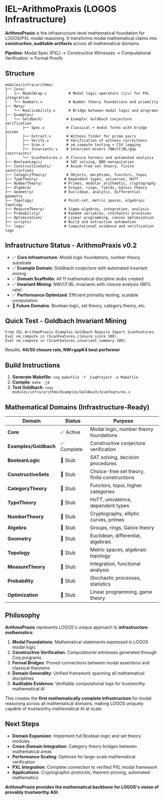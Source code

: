 # IEL–ArithmoPraxis (LOGOS Infrastructure)

**ArithmoPraxis** is the infrastructure-level mathematical foundation for LOGOS/PXL modal reasoning. It transforms modal mathematical claims into **constructive, auditable artifacts** across all mathematical domains.

**Pipeline:** Modal Spec (PXL) → Constructive Witnesses → Computational Verification → Formal Proofs

## Structure

```
modules/infra/arithmo/
├── Core/
│   ├── ModalWrap.v          # Modal logic operators (□/◇) for PXL integration
│   └── Numbers.v            # Number theory foundations and primality
├── Meta/
│   └── Realizability.v      # Bridge between modal logic and programs
├── Examples/
│   └── Goldbach/           # Example: Goldbach conjecture verification
│       ├── Spec.v          # Classical + modal forms with bridge axioms
│       ├── Extract.v       # Witness finder for prime pairs
│       ├── Verify.v        # Verification of witness correctness  
│       ├── Scan.v          # vm_compute testing + CSV logging
│       ├── Invariants.v    # Invariant miners (NW/CF/BL/gap constraints)
│       └── ScanFeatures.v  # Closure harness and automated analysis
├── BooleanLogic/           # SAT solving, BDD manipulation
├── ConstructiveSets/       # Axiom-free set theory, finite constructions  
├── CategoryTheory/         # Objects, morphisms, functors, topoi
├── TypeTheory/            # Dependent types, universes, HoTT
├── NumberTheory/          # Primes, modular arithmetic, cryptography
├── Algebra/               # Groups, rings, fields, Galois theory
├── Geometry/              # Euclidean, analytic, differential geometry
├── Topology/              # Point-set, metric spaces, algebraic topology
├── MeasureTheory/         # Sigma-algebras, integration, analysis
├── Probability/           # Random variables, stochastic processes
├── Optimization/          # Linear programming, convex optimization
├── scripts/               # Build and extraction automation
└── logs/                  # Computational evidence and verification logs
```

## Infrastructure Status - ArithmoPraxis v0.2

- ✅ **Core Infrastructure**: Modal logic foundations, number theory substrate
- ✅ **Example Domain**: Goldbach conjecture with automated invariant mining
- ✅ **Domain Scaffolds**: All 11 mathematical discipline stubs created
- ✅ **Invariant Mining**: NW/CF/BL invariants with closure analysis (88% rate)
- ✅ **Performance Optimized**: Efficient primality testing, scalable computation
- 🚧 **Future Domains**: Boolean logic, set theory, category theory, etc.

## Quick Test - Goldbach Invariant Mining

```coq
From IEL.ArithmoPraxis.Examples.Goldbach Require Import ScanFeatures.
Eval vm_compute in (ScanFeatures.closure_score 100).
Eval vm_compute in (ScanFeatures.invariant_summary 100).
```

Results: **44/50 closure rate, NW+gapK4 best performer**

## Build Instructions

1. **Generate Makefile**: `coq_makefile -f _CoqProject -o Makefile`
2. **Compile**: `make -j4`
3. **Test Goldbach**: `coqc modules/infra/arithmo/Examples/Goldbach/ScanFeatures.v`

## Mathematical Domains (Infrastructure-Ready)

| Domain | Status | Purpose |
|--------|--------|---------|
| **Core** | ✅ Active | Modal logic, number theory foundations |
| **Examples/Goldbach** | ✅ Complete | Constructive conjecture verification |
| **BooleanLogic** | 🚧 Stub | SAT solving, decision procedures |
| **ConstructiveSets** | 🚧 Stub | Choice-free set theory, finite constructions |
| **CategoryTheory** | 🚧 Stub | Functors, topoi, higher categories |
| **TypeTheory** | 🚧 Stub | HoTT, univalence, dependent types |
| **NumberTheory** | 🚧 Stub | Cryptography, elliptic curves, primes |
| **Algebra** | 🚧 Stub | Groups, rings, Galois theory |
| **Geometry** | 🚧 Stub | Euclidean, differential, algebraic |
| **Topology** | 🚧 Stub | Metric spaces, algebraic topology |
| **MeasureTheory** | 🚧 Stub | Integration, functional analysis |
| **Probability** | 🚧 Stub | Stochastic processes, statistics |
| **Optimization** | 🚧 Stub | Linear programming, game theory |

## Philosophy

**ArithmoPraxis** represents LOGOS's unique approach to **infrastructure mathematics**:

1. **Modal Foundations**: Mathematical statements expressed in LOGOS modal logic
2. **Constructive Verification**: Computational witnesses generated through Coq programs  
3. **Formal Bridges**: Proved connections between modal assertions and classical theorems
4. **Domain Generality**: Unified framework spanning all mathematical disciplines
5. **Auditable Evidence**: Verifiable computational logs for trustworthy mathematical AI

This creates the **first mathematically complete infrastructure** for modal reasoning across all mathematical domains, making LOGOS uniquely capable of trustworthy mathematical AI at scale.

## Next Steps

- **Domain Expansion**: Implement full Boolean logic and set theory modules
- **Cross-Domain Integration**: Category theory bridges between mathematical areas  
- **Performance Scaling**: Optimize for large-scale mathematical verification
- **PXL Integration**: Complete connection to verified PXL modal framework
- **Applications**: Cryptographic protocols, theorem proving, automated mathematics

**ArithmoPraxis provides the mathematical backbone for LOGOS's vision of provably trustworthy AGI.**